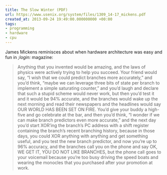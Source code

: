 ```yaml
---
title: The Slow Winter (PDF)
url: https://www.usenix.org/system/files/1309_14-17_mickens.pdf
created_at: 2013-09-24 19:49:00.000000000 +00:00
tags:
- programming
- hardware
- cpu
---
```


James Mickens reminisces about when hardware architecture was easy and
fun in *;login:* magazine:

> Anything that you invented would be amazing, and the laws of physics
> were actively trying to help you succeed. Your friend would say, “I
> wish that we could predict branches more accurately,” and you’d think,
> “maybe we can leverage three bits of state per branch to implement a
> simple saturating counter,” and you’d laugh and declare that such a
> stupid scheme would never work, but then you’d test it and it would be
> 94% accurate, and the branches would wake up the next morning and read
> their newspapers and the headlines would say OUR WORLD HAS BEEN SET ON
> FIRE. You’d give your buddy a high-five and go celebrate at the bar,
> and then you’d think, “I wonder if we can make branch predictors even
> more accurate,” and the next day you’d start XOR’ing the branch’s PC
> address with a shift register containing the branch’s recent branching
> history, because in those days, you could XOR anything with anything
> and get something useful, and you test the new branch predictor, and
> now you’re up to 96% accuracy, and the branches call you on the phone
> and say OK, WE GET IT, YOU DO NOT LIKE BRANCHES, but the phone call
> goes to your voicemail because you’re too busy driving the speed boats
> and wearing the monocles that you purchased after your promotion at
> work.
